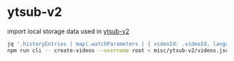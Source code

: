 # ytsub-v2

import local storage data used in [ytsub-v2](https://github.com/hi-ogawa/ytsub-v2)

```sh
jq '.historyEntries | map(.watchParameters | { videoId: .videoId, language1: { id: (.captions[0].id), translation: (.captions[0].translation?) }, language2: { id: (.captions[1].id), translation: (.captions[1].translation?) } } )' < misc/ytsub-v2/data-v2.json > misc/ytsub-v2/videos.json
npm run cli -- create-videos --username root < misc/ytsub-v2/videos.json
```
